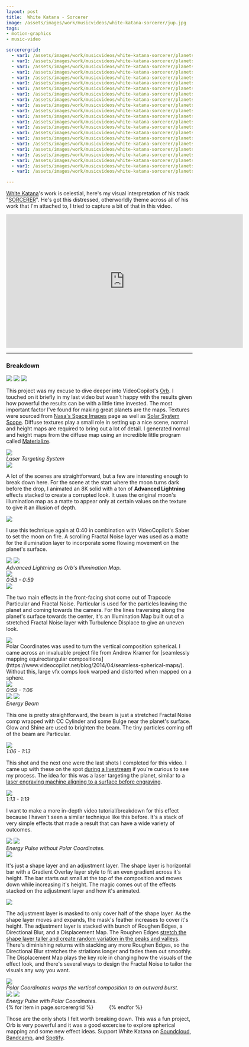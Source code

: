 ```yaml
---
layout: post
title:  White Katana - Sorcerer
image: /assets/images/work/musicvideos/white-katana-sorcerer/jup.jpg
tags:
- motion-graphics
- music-video

sorcerergrid:
  - var1: /assets/images/work/musicvideos/white-katana-sorcerer/planets/1.jpg
  - var1: /assets/images/work/musicvideos/white-katana-sorcerer/planets/2.jpg
  - var1: /assets/images/work/musicvideos/white-katana-sorcerer/planets/3.jpg
  - var1: /assets/images/work/musicvideos/white-katana-sorcerer/planets/4.jpg
  - var1: /assets/images/work/musicvideos/white-katana-sorcerer/planets/5.jpg
  - var1: /assets/images/work/musicvideos/white-katana-sorcerer/planets/6.jpg
  - var1: /assets/images/work/musicvideos/white-katana-sorcerer/planets/7.jpg
  - var1: /assets/images/work/musicvideos/white-katana-sorcerer/planets/8.jpg
  - var1: /assets/images/work/musicvideos/white-katana-sorcerer/planets/9.jpg
  - var1: /assets/images/work/musicvideos/white-katana-sorcerer/planets/10.jpg
  - var1: /assets/images/work/musicvideos/white-katana-sorcerer/planets/11.jpg
  - var1: /assets/images/work/musicvideos/white-katana-sorcerer/planets/12.jpg
  - var1: /assets/images/work/musicvideos/white-katana-sorcerer/planets/13.jpg
  - var1: /assets/images/work/musicvideos/white-katana-sorcerer/planets/14.jpg
  - var1: /assets/images/work/musicvideos/white-katana-sorcerer/planets/15.jpg
  - var1: /assets/images/work/musicvideos/white-katana-sorcerer/planets/16.jpg
  - var1: /assets/images/work/musicvideos/white-katana-sorcerer/planets/17.jpg
  - var1: /assets/images/work/musicvideos/white-katana-sorcerer/planets/18.jpg
  - var1: /assets/images/work/musicvideos/white-katana-sorcerer/planets/19.jpg
  - var1: /assets/images/work/musicvideos/white-katana-sorcerer/planets/20.jpg
  - var1: /assets/images/work/musicvideos/white-katana-sorcerer/planets/21.jpg
  - var1: /assets/images/work/musicvideos/white-katana-sorcerer/planets/22.jpg

---
```

[White Katana](https://soundcloud.com/whitekatana)'s work is celestial, here's my visual interpretation of his track "[SORCERER](https://soundcloud.com/whitekatana/sorcerer)". He's got this distressed, otherworldly theme across all of his work that I'm attached to, I tried to capture a bit of that in this video.

<div class="vid"><iframe width="640" height="360" src="https://www.youtube-nocookie.com/embed/_s-DNQRer-A?controls=1&amp;showinfo=0" frameborder="0" allowfullscreen></iframe></div>

---

### Breakdown
<div class="gallery-box">
  <div class="gallery">
    <img src="/assets/images/work/musicvideos/white-katana-sorcerer/mars-1.jpg">
    <img src="/assets/images/work/musicvideos/white-katana-sorcerer/side-by-side-3.jpg">
    <img src="/assets/images/work/musicvideos/white-katana-sorcerer/venus-cold.jpg">
  </div>
</div>

This project was my excuse to dive deeper into VideoCopilot's [Orb](https://www.videocopilot.net/orb/). I touched on it briefly in my last video but wasn't happy with the results given how powerful the results can be with a little time invested. The most important factor I've found for making great planets are the maps. Textures were sourced from [Nasa's Space Images](https://www.jpl.nasa.gov/spaceimages/) page as well as [Solar System Scope](https://www.solarsystemscope.com/textures/). Diffuse textures play a small role in setting up a nice scene, normal and height maps are required to bring out a lot of detail. I generated normal and height maps from the diffuse map using an incredible little program called [Materialize](http://boundingboxsoftware.com/materialize/).

<div class="gallery-box">
  <div class="gallery">
    <img src="/assets/images/work/musicvideos/white-katana-sorcerer/mercury-prepass-1.jpg">
  </div>
  <em>Laser Targeting System</em>
</div>

<div class="gallery-box">
  <div class="gallery">
    <img src="/assets/images/work/musicvideos/white-katana-sorcerer/vfx-moon.jpg">
  </div>
</div>

A lot of the scenes are straightforward, but a few are interesting enough to break down here. For the scene at the start where the moon turns dark before the drop, I animated an 8K solid with a ton of **Advanced Lightning** effects stacked to create a corrupted look. It uses the original moon's illumination map as a matte to appear only at certain values on the texture to give it an illusion of depth. 

<div class="gallery-box">
  <div class="gallery">
    <img src="/assets/images/work/musicvideos/white-katana-sorcerer/vfx-moon2.jpg">
  </div>
</div>


I use this technique again at 0:40 in combination with VideoCopilot's Saber to set the moon on fire. A scrolling Fractal Noise layer was used as a matte for the illumination layer to incorporate some flowing movement on the planet's surface.

<div class="gallery-box">
  <div class="gallery">
    <img src="/assets/images/work/musicvideos/white-katana-sorcerer/moon-dark.jpg">
    <img src="/assets/images/work/musicvideos/white-katana-sorcerer/moon-dark-2.jpg">
  </div>
  <em>Advanced Lightning as Orb's Illumination Map.</em>
</div>

<div class="gallery-box">
  <div class="gallery">
    <img src="/assets/images/work/musicvideos/white-katana-sorcerer/venus-cold-2.jpg">
  </div>
  <em>0:53 - 0:59</em>
</div>


<div class="gallery-box">
  <div class="gallery">
    <img src="/assets/images/work/musicvideos/white-katana-sorcerer/venus_cold_unwrap_2.gif">
  </div>
</div>

The two main effects in the front-facing shot come out of Trapcode Particular and Fractal Noise. Particular is used for the particles leaving the planet and coming towards the camera. For the lines traversing along the planet's surface towards the center, it's an Illumination Map built out of a stretched Fractal Noise layer with Turbulence Displace to give an uneven look.

<div class="gallery-box">
  <div class="gallery">
    <img src="/assets/images/work/musicvideos/white-katana-sorcerer/venus_cold_wrap_2.gif">
  </div>
</div>
Polar Coordinates was used to turn the vertical composition spherical. I came across an invaluable project file from Andrew Kramer for [seamlessly mapping equirectangular compositions](https://www.videocopilot.net/blog/2014/04/seamless-spherical-maps/). Without this, large vfx comps look warped and distorted when mapped on a sphere.

<div class="gallery-box">
  <div class="gallery">
    <img src="/assets/images/work/musicvideos/white-katana-sorcerer/venus-cold-3.jpg">
  </div>
  <em>0:59 - 1:06</em>
</div>

<div class="gallery-box">
  <div class="gallery">
    <img src="/assets/images/work/musicvideos/white-katana-sorcerer/venus-cold-beam-solo.jpg">
    <img src="/assets/images/work/musicvideos/white-katana-sorcerer/venus-cold-beam-breakdown.jpg">
  </div>
  <em>Energy Beam</em>
</div>

This one is pretty straightforward, the beam is just a stretched Fractal Noise comp wrapped with CC Cylinder and some Bulge near the planet's surface. Glow and Shine are used to brighten the beam. The tiny particles coming off of the beam are Particular.

<div class="gallery-box">
  <div class="gallery">
    <img src="/assets/images/work/musicvideos/white-katana-sorcerer/mercury-1.jpg">
  </div>
  <em>1:06 - 1:13</em>
</div>

This shot and the next one were the last shots I completed for this video. I came up with these on the spot [during a livestream](https://youtu.be/WgSTbiePVzM) if you're curious to see my process. The idea for this was a laser targeting the planet, similar to a [laser engraving machine aligning to a surface before engraving](https://www.youtube.com/watch?v=v0LI8q4hSVQ).

<div class="gallery-box">
  <div class="gallery">
    <img src="/assets/images/work/musicvideos/white-katana-sorcerer/mercury-2.jpg">
  </div>
  <em>1:13 - 1:19</em>
</div>

I want to make a more in-depth video tutorial/breakdown for this effect because I haven't seen a similar technique like this before. It's a stack of very simple effects that made a result that can have a wide variety of outcomes. 

<div class="gallery-box">
  <div class="gallery">
    <img src="/assets/images/work/musicvideos/white-katana-sorcerer/emitter-line-zoomout.jpg">
    <img src="/assets/images/work/musicvideos/white-katana-sorcerer/emitter-line-zoomin.jpg">
  </div>
  <em>Energy Pulse without Polar Coordinates.</em>
</div>

<div class="gallery-box">
  <div class="gallery">
    <img src="/assets/images/work/musicvideos/white-katana-sorcerer/emitter-line-shapelayer.jpg">
  </div>
</div>

It's just a shape layer and an adjustment layer. The shape layer is horizontal bar with a Gradient Overlay layer style to fit an even gradient across it's height. The bar starts out small at the top of the composition and moves down while increasing it's height. The magic comes out of the effects stacked on the adjustment layer and how it's animated.

<div class="gallery-box">
  <div class="gallery">
    <img src="/assets/images/work/musicvideos/white-katana-sorcerer/emitter-line-shapelayer-displace.jpg">
  </div>
</div>

The adjustment layer is masked to only cover half of the shape layer. As the shape layer moves and expands, the mask's feather increases to cover it's height. The adjustment layer is stacked with bunch of Roughen Edges, a Directional Blur, and a Displacement Map. The Roughen Edges [stretch the shape layer taller and create random variation in the peaks and valleys](/assets/images/work/musicvideos/white-katana-sorcerer/emitter-line-shapelayer-displace-roughenedges.jpg). There's diminishing returns with stacking any more Roughen Edges, so the Directional Blur stretches the striations longer and fades them out smoothly. The Displacement Map plays the key role in changing how the visuals of the effect look, and there's several ways to design the Fractal Noise to tailor the visuals any way you want.

<div class="gallery-box">
  <div class="gallery">
    <img src="/assets/images/work/musicvideos/white-katana-sorcerer/emitter-line-shapelayer-displace-displacementmap.jpg">
  </div>
  <em>Polar Coordinates warps the vertical composition to an outward burst.</em>
</div>

<div class="gallery-box">
  <div class="gallery">
    <img src="/assets/images/work/musicvideos/white-katana-sorcerer/emitter-circle-zoomout.jpg">
    <img src="/assets/images/work/musicvideos/white-katana-sorcerer/emitter-circle-zoomin.jpg">
  </div>
  <em>Energy Pulse with Polar Coordinates.</em>
</div>

<section class="section-padding bg-black">
    <div class="postgrid">
        <div class="columns-wrapper">
            <div class="columns">
                {% for item in page.sorcerergrid %}
                <a href="{{ item.var1 }}" class="spacer">
                    <div class="postcolumn" style="background-image: url({{ item.var1 }})">
                        <div class="postcolumn__inner"><p></p></div>
                    </div>
                </a>
                {% endfor %}
            </div>
        </div>
    </div>
</section>

Those are the only shots I felt worth breaking down. This was a fun project, Orb is very powerful and it was a good excercise to explore spherical mapping and some new effect ideas. Support White Katana on [Soundcloud](https://soundcloud.com/whitekatana), [Bandcamp](https://whitekatana.bandcamp.com/), and [Spotify](https://open.spotify.com/artist/5OtyZM8MxtHrYqOPxetwji).